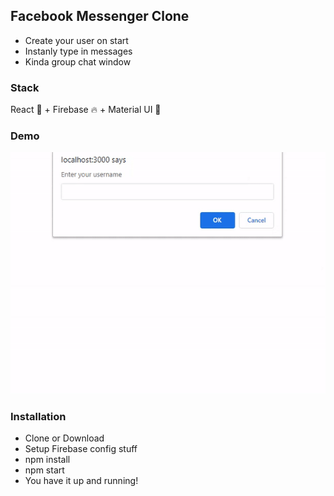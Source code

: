 ## Facebook Messenger Clone

- Create your user on start
- Instanly type in messages
- Kinda group chat window

### Stack

React 🌵 + Firebase 🔥 + Material UI 🧰

### Demo
![](https://github.com/imprakashraghu/messenger-clone/blob/master/demo.gif)

### Installation

- Clone or Download
- Setup Firebase config stuff
- npm install
- npm start
- You have it up and running!